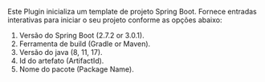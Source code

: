 Este Plugin inicializa um template de projeto Spring Boot. Fornece entradas interativas para iniciar o seu projeto
conforme as opções abaixo:

1. Versão do Spring Boot (2.7.2 or 3.0.1).
2. Ferramenta de build (Gradle or Maven).
3. Versão do java (8, 11, 17).
4. Id do artefato (ArtifactId).
5. Nome do pacote (Package Name).